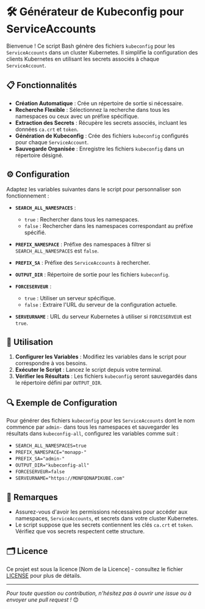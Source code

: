 # 🛠 Générateur de Kubeconfig pour ServiceAccounts

Bienvenue ! Ce script Bash génère des fichiers `kubeconfig` pour les `ServiceAccounts` dans un cluster Kubernetes. Il simplifie la configuration des clients Kubernetes en utilisant les secrets associés à chaque `ServiceAccount`.

## 📋 Fonctionnalités

- **Création Automatique** : Crée un répertoire de sortie si nécessaire.
- **Recherche Flexible** : Sélectionnez la recherche dans tous les namespaces ou ceux avec un préfixe spécifique.
- **Extraction des Secrets** : Récupère les secrets associés, incluant les données `ca.crt` et `token`.
- **Génération de Kubeconfig** : Crée des fichiers `kubeconfig` configurés pour chaque `ServiceAccount`.
- **Sauvegarde Organisée** : Enregistre les fichiers `kubeconfig` dans un répertoire désigné.

## ⚙️ Configuration

Adaptez les variables suivantes dans le script pour personnaliser son fonctionnement :

- **`SEARCH_ALL_NAMESPACES`** : 
  - `true` : Rechercher dans tous les namespaces.
  - `false` : Rechercher dans les namespaces correspondant au préfixe spécifié.

- **`PREFIX_NAMESPACE`** : Préfixe des namespaces à filtrer si `SEARCH_ALL_NAMESPACES` est `false`.

- **`PREFIX_SA`** : Préfixe des `ServiceAccounts` à rechercher.

- **`OUTPUT_DIR`** : Répertoire de sortie pour les fichiers `kubeconfig`.

- **`FORCESERVEUR`** : 
  - `true` : Utiliser un serveur spécifique.
  - `false` : Extraire l'URL du serveur de la configuration actuelle.

- **`SERVEURNAME`** : URL du serveur Kubernetes à utiliser si `FORCESERVEUR` est `true`.

## 🚀 Utilisation

1. **Configurer les Variables** : Modifiez les variables dans le script pour correspondre à vos besoins.
2. **Exécuter le Script** : Lancez le script depuis votre terminal.
3. **Vérifier les Résultats** : Les fichiers `kubeconfig` seront sauvegardés dans le répertoire défini par `OUTPUT_DIR`.

## 🔍 Exemple de Configuration

Pour générer des fichiers `kubeconfig` pour les `ServiceAccounts` dont le nom commence par `admin-` dans tous les namespaces et sauvegarder les résultats dans `kubeconfig-all`, configurez les variables comme suit :

- `SEARCH_ALL_NAMESPACES=true`
- `PREFIX_NAMESPACE="monapp-"`
- `PREFIX_SA="admin-"`
- `OUTPUT_DIR="kubeconfig-all"`
- `FORCESERVEUR=false`
- `SERVEURNAME="https://MONFQDNAPIKUBE.com"`

## 📝 Remarques

- Assurez-vous d'avoir les permissions nécessaires pour accéder aux namespaces, `ServiceAccounts`, et secrets dans votre cluster Kubernetes.
- Le script suppose que les secrets contiennent les clés `ca.crt` et `token`. Vérifiez que vos secrets respectent cette structure.

## 🗂 Licence

Ce projet est sous la licence [Nom de la Licence] - consultez le fichier [LICENSE](LICENSE) pour plus de détails.

---

*Pour toute question ou contribution, n'hésitez pas à ouvrir une issue ou à envoyer une pull request !* 😊
